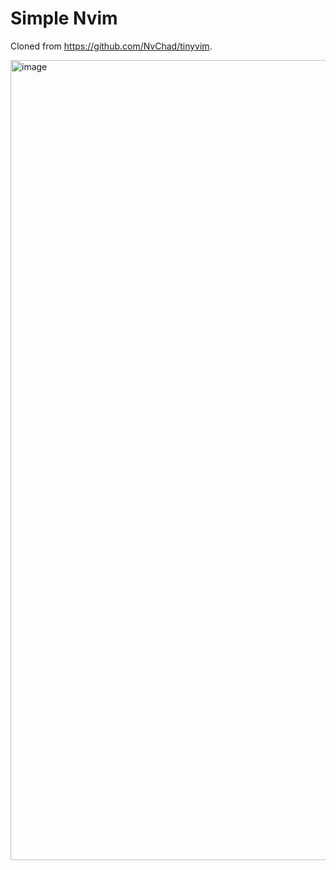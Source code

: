 # Simple Nvim

Cloned from https://github.com/NvChad/tinyvim.

<img width="1280" alt="image" src="https://github.com/johnnymatthews/simple-nvim/assets/9611008/02483a5e-c9a7-43f0-93ec-463243179b53">
